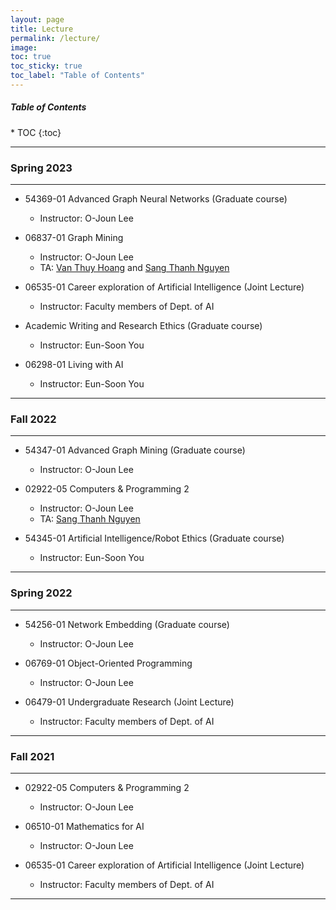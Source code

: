 ```yaml
---
layout: page
title: Lecture
permalink: /lecture/
image: 
toc: true
toc_sticky: true
toc_label: "Table of Contents"
---
```


<h5>Table of Contents</h5>
* TOC
{:toc}

***
### Spring 2023

***
* 54369-01 Advanced Graph Neural Networks (Graduate course)
  * Instructor: O-Joun Lee

* 06837-01 Graph Mining
  * Instructor: O-Joun Lee
  * TA: [Van Thuy Hoang](https://nslab-cuk.github.io/member/hoangvanthuy90) and [Sang Thanh Nguyen](https://nslab-cuk.github.io/member/sangnguyen)

* 06535-01 Career exploration of Artificial Intelligence (Joint Lecture)
  * Instructor: Faculty members of Dept. of AI

* Academic Writing and Research Ethics (Graduate course)
  * Instructor: Eun-Soon You

* 06298-01 Living with AI
  * Instructor: Eun-Soon You

***
### Fall 2022

***
* 54347-01 Advanced Graph Mining (Graduate course)
  * Instructor: O-Joun Lee

* 02922-05 Computers & Programming 2
  * Instructor: O-Joun Lee
  * TA: [Sang Thanh Nguyen](https://nslab-cuk.github.io/member/sangnguyen)

* 54345-01 Artificial Intelligence/Robot Ethics (Graduate course)
  * Instructor: Eun-Soon You

***
### Spring 2022

***
* 54256-01 Network Embedding (Graduate course)
  * Instructor: O-Joun Lee

* 06769-01 Object-Oriented Programming
  * Instructor: O-Joun Lee

* 06479-01 Undergraduate Research (Joint Lecture)
  * Instructor: Faculty members of Dept. of AI

***
### Fall 2021

***
* 02922-05 Computers & Programming 2
  * Instructor: O-Joun Lee

* 06510-01 Mathematics for AI
  * Instructor: O-Joun Lee

* 06535-01 Career exploration of Artificial Intelligence (Joint Lecture)
  * Instructor: Faculty members of Dept. of AI

***
